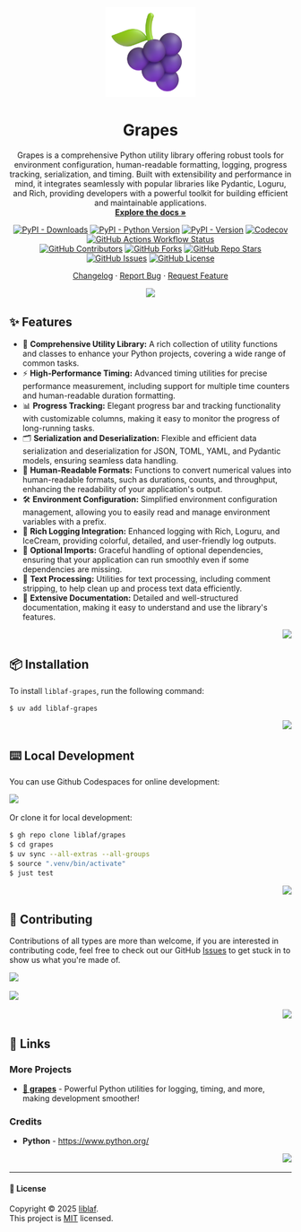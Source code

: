 <!-- -*- mode: markdown -*- -->

<div align="center" markdown><a name="readme-top"></a>

<img height="160" src="https://raw.githubusercontent.com/microsoft/fluentui-emoji/main/assets/Grapes/3D/grapes_3d.png" />

# Grapes

Grapes is a comprehensive Python utility library offering robust tools for environment configuration, human-readable formatting, logging, progress tracking, serialization, and timing. Built with extensibility and performance in mind, it integrates seamlessly with popular libraries like Pydantic, Loguru, and Rich, providing developers with a powerful toolkit for building efficient and maintainable applications. <br />
[**Explore the docs »**](https://liblaf.github.io/grapes/)

[![PyPI - Downloads](https://img.shields.io/pypi/dm/liblaf-grapes?logo=PyPI&label=Downloads)](https://pypi.org/project/liblaf-grapes)
[![PyPI - Python Version](https://img.shields.io/pypi/pyversions/liblaf-grapes?logo=Python&label=Python)](https://pypi.org/project/liblaf-grapes)
[![PyPI - Version](https://img.shields.io/pypi/v/liblaf-grapes?logo=PyPI&label=PyPI)](https://pypi.org/project/liblaf-grapes)
[![Codecov](https://img.shields.io/codecov/c/github/liblaf/grapes?logo=Codecov&label=Coverage)](https://codecov.io/gh/liblaf/grapes)
[![GitHub Actions Workflow Status](https://img.shields.io/github/actions/workflow/status/liblaf/grapes/test.yaml?logo=GitHub%20Actions&label=Test)](https://github.com/liblaf/grapes/actions/workflows/test.yaml)
<br />
[![GitHub Contributors](https://img.shields.io/github/contributors/liblaf/grapes?logo=GitHub&label=Contributors)](https://github.com/liblaf/grapes/graphs/contributors)
[![GitHub Forks](https://img.shields.io/github/forks/liblaf/grapes)](https://github.com/liblaf/grapes/forks)
[![GitHub Repo Stars](https://img.shields.io/github/stars/liblaf/grapes)](https://github.com/liblaf/grapes/stargazers)
[![GitHub Issues](https://img.shields.io/github/issues/liblaf/grapes?logo=GitHub&label=Issues)](https://github.com/liblaf/grapes/issues)
[![GitHub License](https://img.shields.io/github/license/liblaf/grapes?label=License)](https://github.com/liblaf/grapes/blob/main/LICENSE)

[Changelog](https://github.com/liblaf/grapes/blob/main/CHANGELOG.md) · [Report Bug](https://github.com/liblaf/grapes/issues) · [Request Feature](https://github.com/liblaf/grapes/issues)

![](https://raw.githubusercontent.com/andreasbm/readme/master/assets/lines/rainbow.png)

</div>

## ✨ Features

- 🍇 **Comprehensive Utility Library:** A rich collection of utility functions and classes to enhance your Python projects, covering a wide range of common tasks.
- ⚡ **High-Performance Timing:** Advanced timing utilities for precise performance measurement, including support for multiple time counters and human-readable duration formatting.
- 📊 **Progress Tracking:** Elegant progress bar and tracking functionality with customizable columns, making it easy to monitor the progress of long-running tasks.
- 🗂️ **Serialization and Deserialization:** Flexible and efficient data serialization and deserialization for JSON, TOML, YAML, and Pydantic models, ensuring seamless data handling.
- 📝 **Human-Readable Formats:** Functions to convert numerical values into human-readable formats, such as durations, counts, and throughput, enhancing the readability of your application's output.
- 🛠️ **Environment Configuration:** Simplified environment configuration management, allowing you to easily read and manage environment variables with a prefix.
- 🎨 **Rich Logging Integration:** Enhanced logging with Rich, Loguru, and IceCream, providing colorful, detailed, and user-friendly log outputs.
- 🧪 **Optional Imports:** Graceful handling of optional dependencies, ensuring that your application can run smoothly even if some dependencies are missing.
- 📄 **Text Processing:** Utilities for text processing, including comment stripping, to help clean up and process text data efficiently.
- 🤝 **Extensive Documentation:** Detailed and well-structured documentation, making it easy to understand and use the library's features.

<div align="right" markdown>

[![](https://img.shields.io/badge/-BACK_TO_TOP-black?style=flat-square)](#readme-top)

</div>

## 📦 Installation

To install `liblaf-grapes`, run the following command:

```bash
$ uv add liblaf-grapes
```

<div align="right" markdown>

[![](https://img.shields.io/badge/-BACK_TO_TOP-black?style=flat-square)](#readme-top)

</div>

## ⌨️ Local Development

You can use Github Codespaces for online development:

[![](https://github.com/codespaces/badge.svg)](https://codespaces.new/liblaf/grapes)

Or clone it for local development:

```bash
$ gh repo clone liblaf/grapes
$ cd grapes
$ uv sync --all-extras --all-groups
$ source ".venv/bin/activate"
$ just test
```

<div align="right" markdown>

[![](https://img.shields.io/badge/-BACK_TO_TOP-black?style=flat-square)](#readme-top)

</div>

## 🤝 Contributing

Contributions of all types are more than welcome, if you are interested in contributing code, feel free to check out our GitHub [Issues](https://github.com/liblaf/grapes/issues) to get stuck in to show us what you're made of.

[![](https://img.shields.io/badge/%F0%9F%A4%AF%20PR%20WELCOME-%E2%86%92-ffcb47?labelColor=black&style=for-the-badge)](https://github.com/liblaf/grapes/pulls)

[![](https://contrib.rocks/image?repo=liblaf%2Fgrapes)](https://github.com/liblaf/grapes/graphs/contributors)

<div align="right" markdown>

[![](https://img.shields.io/badge/-BACK_TO_TOP-black?style=flat-square)](#readme-top)

</div>

## 🔗 Links

### More Projects

- **[🍇 grapes](https://github.com/liblaf/grapes)** - Powerful Python utilities for logging, timing, and more, making development smoother!

### Credits

- **Python** - <https://www.python.org/>

<div align="right" markdown>

[![](https://img.shields.io/badge/-BACK_TO_TOP-black?style=flat-square)](#readme-top)

</div>

---

#### 📝 License

Copyright © 2025 [liblaf](https://github.com/liblaf). <br />
This project is [MIT](https://github.com/liblaf/grapes/blob/main/LICENSE) licensed.
